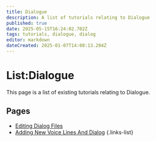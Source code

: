 ```yaml
---
title: Dialogue
description: A list of tutorials relating to Dialogue
published: true
date: 2025-05-15T16:24:02.702Z
tags: tutorials, dialogue, dialog
editor: markdown
dateCreated: 2025-01-07T14:08:13.204Z
---
```


# List:Dialogue
This page is a list of existing tutorials relating to Dialogue.

## Pages
- [Editing Dialog Files](https://wiki.bg3.community/en/Tutorials/dialogue-files-tutorial)
- [Adding New Voice Lines And Dialog](https://wiki.bg3.community/en/Tutorials/new-voice-lines)
{.links-list}